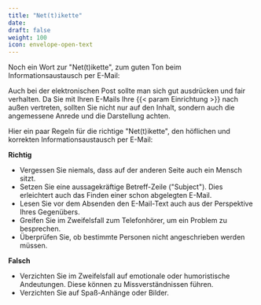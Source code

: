 ```yaml
---
title: "Net(t)ikette"
date: 
draft: false
weight: 100
icon: envelope-open-text
---
```


Noch ein Wort zur "Net(t)ikette", zum guten Ton beim Informationsaustausch per E-Mail:

Auch bei der elektronischen Post sollte man sich gut ausdrücken und fair verhalten. Da Sie mit Ihren E-Mails Ihre {{< param Einrichtung >}} nach außen vertreten, sollten Sie nicht nur auf den Inhalt, sondern auch die angemessene Anrede und die Darstellung achten.

Hier ein paar Regeln für die richtige "Net(t)ikette", den höflichen und korrekten Informationsaustausch per E-Mail:

**Richtig**

- Vergessen Sie niemals, dass auf der anderen Seite auch ein Mensch sitzt.
- Setzen Sie eine aussagekräftige Betreff-Zeile ("Subject"). Dies erleichtert auch das Finden einer schon abgelegten E-Mail.
- Lesen Sie vor dem Absenden den E-Mail-Text auch aus der Perspektive Ihres Gegenübers.
- Greifen Sie im Zweifelsfall zum Telefonhörer, um ein Problem zu besprechen.
- Überprüfen Sie, ob bestimmte Personen nicht angeschrieben werden müssen.

**Falsch**

- Verzichten Sie im Zweifelsfall auf emotionale oder humoristische Andeutungen. Diese können zu Missverständnissen führen.
- Verzichten Sie auf Spaß-Anhänge oder Bilder.